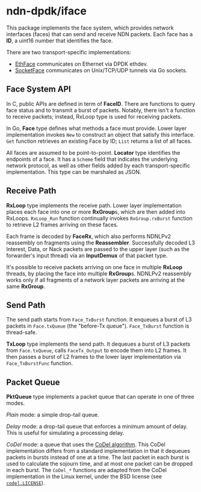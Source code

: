 # ndn-dpdk/iface

This package implements the face system, which provides network interfaces (faces) that can send and receive NDN packets.
Each face has a **ID**, a uint16 number that identifies the face.

There are two transport-specific implementations:

* [EthFace](ethface/) communicates on Ethernet via DPDK ethdev.
* [SocketFace](socketface/) communicates on Unix/TCP/UDP tunnels via Go sockets.

## Face System API

In C, public APIs are defined in term of **FaceID**.
There are functions to query face status and to transmit a burst of packets.
Notably, there isn't a function to receive packets; instead, RxLoop type is used for receiving packets.

In Go, **Face** type defines what methods a face must provide.
Lower layer implementation invokes `New` to construct an object that satisfy this interface.
`Get` function retrieves an existing Face by ID; `List` returns a list of all faces.

All faces are assumed to be point-to-point.
**Locator** type identifies the endpoints of a face.
It has a `Scheme` field that indicates the underlying network protocol, as well as other fields added by each transport-specific implementation.
This type can be marshaled as JSON.

## Receive Path

**RxLoop** type implements the receive path.
Lower layer implementation places each face into one or more **RxGroup**s, which are then added into RxLoops.
`RxLoop_Run` function continually invokes `RxGroup.rxBurst` function to retrieve L2 frames arriving on these faces.

Each frame is decoded by **FaceRx**, which also performs NDNLPv2 reassembly on fragments using the **Reassembler**.
Successfully decoded L3 Interest, Data, or Nack packets are passed to the upper layer (such as the forwarder's input thread) via an **InputDemux** of that packet type.

It's possible to receive packets arriving on one face in multiple **RxLoop** threads, by placing the face into multiple **RxGroup**s.
NDNLPv2 reassembly works only if all fragments of a network layer packets are arriving at the same **RxGroup**.

## Send Path

The send path starts from `Face_TxBurst` function.
It enqueues a burst of L3 packets in `Face.txQueue` (the "before-Tx queue").
`Face_TxBurst` function is thread-safe.

**TxLoop** type implements the send path.
It dequeues a burst of L3 packets from `Face.txQueue`, calls `FaceTx_Output` to encode them into L2 frames.
It then passes a burst of L2 frames to the lower layer implementation via `Face_TxBurstFunc` function.

## Packet Queue

**PktQueue** type implements a packet queue that can operate in one of three modes.

*Plain* mode: a simple drop-tail queue.

*Delay* mode: a drop-tail queue that enforces a minimum amount of delay.
This is useful for simulating a processing delay.

*CoDel* mode: a queue that uses the [CoDel algorithm](https://tools.ietf.org/html/rfc8289).
This CoDel implementation differs from a standard implementation in that it dequeues packets in bursts instead of one at a time.
The last packet in each burst is used to calculate the sojourn time, and at most one packet can be dropped in each burst.
The `CoDel_*` functions are adapted from the CoDel implementation in the Linux kernel, under the BSD license (see [`codel.LICENSE`](../csrc/vendor/codel.LICENSE)).
